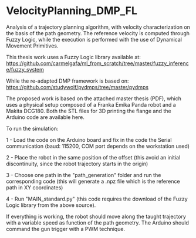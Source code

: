 # VelocityPlanning_DMP_FL
Analysis of a trajectory planning algorithm, with velocity characterization on the basis of the path geometry. The reference velocity is computed through Fuzzy Logic, while the execution is performed with the use of Dynamical Movement Primitives.

This thesis work uses a Fuzzy Logic library available at: https://github.com/carmelgafa/ml_from_scratch/tree/master/fuzzy_inference/fuzzy_system

While the re-adapted DMP framework is based on: https://github.com/studywolf/pydmps/tree/master/pydmps

The proposed work is based on the attached master thesis (PDF), which uses a physical setup composed of a Franka Emika Panda robot and a Makita DCG180. Both the STL files for 3D printing the flange and the Arduino code are available here. 

To run the simulation:
  
  1 - Load the code on the Arduino board and fix in the code the Serial communication (baud: 115200, COM port depends on the workstation used)
  
  2 - Place the robot in the same position of the offset (this avoid an initial discontinuity, since the robot trajectory starts in the origin)

  3 - Choose one path in the "path_generation" folder and run the corresponding code (this will generate a .npz file which is the reference path in XY coordinates)
  
  4 - Run "MAIN_standard.py" (this code requires the download of the Fuzzy Logic library from the above source).
    
If everything is working, the robot should move along the taught trajectory with a variable speed as function of the path geometry. The Arduino should command the gun trigger with a PWM technique. 
